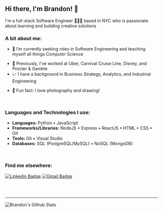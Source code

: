 ## Hi there, I'm Brandon! 👋
I'm a full-stack Software Engineer 👨🏼‍💻 based in NYC who is passionate about learning and building creative solutions

### A bit about me:
- 🔭 I’m currently seeking roles in Software Engineering and teaching myself all things Computer Science
<!-- - 🌱 I’ve been teaching myself all things Computer Science and Software Engineering -->
- 💼 Previously, I've worked at Uber, Carnival Cruise Line, Disney, and Procter & Gamble
- 📈 I have a background in Business Strategy, Analytics, and Industrial Engineering
<!-- - 🥅 2020 Goals: Contribute more to Open Source projects -->
- 📸 Fun fact: I love photography and drawing!

<br />

### Languages and Technologies I use:
* __Languages:__ Python • JavaScript
* __Frameworks/Libraries:__ NodeJS • Express • ReactJS • HTML • CSS • Git
* __Tools:__ Git • Visual Studio
* __Databases:__ SQL (PostgreSQL/MySQL) • NoSQL (MongoDB)

<br />

### Find me elsewhere: 
<!-- [<img align="left" alt="Brandon Peebles | LinkedIn" width="26px" src="https://68ef2f69c7787d4078ac-7864ae55ba174c40683f10ab811d9167.ssl.cf1.rackcdn.com/linkedin-icon_square_64x64.png" />][linkedin] -->
[![Linkedin Badge](https://img.shields.io/badge/-Brandon%20Peebles-blue?style=flat-square&logo=Linkedin&logoColor=white&link=https://www.linkedin.com/in/brandonpeebles/)](https://www.linkedin.com/in/brandonpeebles/)
[![Gmail Badge](https://img.shields.io/badge/-Gmail-c14438?style=flat-square&logo=Gmail&logoColor=white&link=mailto:peeblesbrandon@gmail.com)](mailto:peeblesbrandon@gmail.com)


<!-- [<img align="left" alt="www.brandonpeebles.com" width="22px" src="https://raw.githubusercontent.com/iconic/open-iconic/master/svg/globe.svg" />][website] -->

<br />
<br />

---

<img align="left" alt="Brandon's Github Stats" src="https://github-readme-stats.peeblesbrandon.vercel.app/api?username=peeblesbrandon&show_icons=true&hide_border=true" />

<!-- [website]: https://www.brandonpeebles.com -->
[linkedin]: https://linkedin.com/in/brandonpeebles
